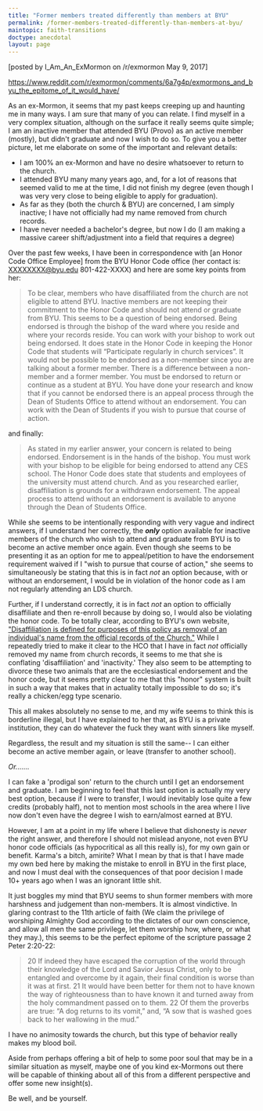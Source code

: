 ```yaml
---
title: "Former members treated differently than members at BYU"
permalink: /former-members-treated-differently-than-members-at-byu/
maintopic: faith-transitions
doctype: anecdotal
layout: page
---
```


[posted by I_Am_An_ExMormon on /r/exmormon May 9, 2017]

https://www.reddit.com/r/exmormon/comments/6a7g4p/exmormons_and_byu_the_epitome_of_it_would_have/

As an ex-Mormon, it seems that my past keeps creeping up and haunting me in many ways. I am sure that many of you can relate.
I find myself in a very complex situation, although on the surface it really seems quite simple; I am an inactive member that attended BYU (Provo) as an active member (mostly), but didn't graduate and now I wish to do so.
To give you a better picture, let me elaborate on some of the important and relevant details:

* I am 100% an ex-Mormon and have no desire whatsoever to return to the church.
* I attended BYU many many years ago, and, for a lot of reasons that seemed valid to me at the time, I did not finish my degree (even though I was very very close to being eligible to apply for graduation).
* As far as they (both the church & BYU) are concerned, I am simply inactive; I have not officially had my name removed from church records.
* I have never needed a bachelor's degree, but now I do (I am making a massive career shift/adjustment into a field that requires a degree)

Over the past few weeks, I have been in correspondence with [an Honor Code Office Employee] from the BYU Honor Code office (her contact is: XXXXXXXX@byu.edu 801-422-XXXX) and here are some key points from her:

> To be clear, members who have disaffiliated from the church are not eligible to attend BYU. Inactive members are not keeping their commitment to the Honor Code and should not attend or graduate from BYU. This seems to be a question of being endorsed. Being endorsed is through the bishop of the ward where you reside and where your records reside. You can work with your bishop to work out being endorsed. It does state in the Honor Code in keeping the Honor Code that students will “Participate regularly in church services”. It would not be possible to be endorsed as a non-member since you are talking about a former member. There is a difference between a non-member and a former member. You must be endorsed to return or continue as a student at BYU.
You have done your research and know that if you cannot be endorsed there is an appeal process through the Dean of Students Office to attend without an endorsement. You can work with the Dean of Students if you wish to pursue that course of action.

and finally:

> As stated in my earlier answer, your concern is related to being endorsed. Endorsement is in the hands of the bishop. You must work with your bishop to be eligible for being endorsed to attend any CES school. The Honor Code does state that students and employees of the university must attend church. And as you researched earlier, disaffiliation is grounds for a withdrawn endorsement. The appeal process to attend without an endorsement is available to anyone through the Dean of Students Office.

While she seems to be intentionally responding with very vague and indirect answers, if I understand her correctly, the ***only*** option available for inactive members of the church who wish to attend and graduate from BYU is to become an active member once again. Even though she seems to be presenting it as an option for me to appeal/petition to have the endorsement requirement waived if I "wish to pursue that course of action," she seems to simultaneously be stating that this is in fact *not* an option because, with or without an endorsement, I would be in violation of the honor code as I am not regularly attending an LDS church. 

Further, if I understand correctly, it is in fact *not* an option to officially disaffiliate and then re-enroll because by doing so, I would also be violating the honor code. To be totally clear, according to BYU's own website, ["Disaffiliation is defined for purposes of this policy as removal of an individual's name from the official records of the Church."](https://policy.byu.edu/view/index.php?p=26) While I repeatedly tried to make it clear to the HCO that I have in fact *not* officially removed my name from church records, it seems to me that she is conflating 'disaffiliation' and 'inactivity.' They also seem to be attempting to divorce these two animals that are the ecclesiastical endorsement and the honor code, but it seems pretty clear to me that this "honor" system is built in such a way that makes that in actuality totally impossible to do so; it's really a chicken/egg type scenario. 

This all makes absolutely no sense to me, and my wife seems to think this is borderline illegal, but I have explained to her that, as BYU is a private institution, they can do whatever the fuck they want with sinners like myself. 

Regardless, the result and my situation is still the same-- I can either become an active member again, or leave (transfer to another school). 

*Or.......*

 I can fake a 'prodigal son' return to the church until I get an endorsement and graduate. I am beginning to feel that this last option is actually my very best option, because if I were to transfer, I would inevitably lose quite a few credits (probably half), not to mention most schools in the area where I live now don't even have the degree I wish to earn/almost earned at BYU. 

However, I am at a point in my life where I believe that dishonesty is *never* the right answer, and therefore I should not mislead anyone, not even BYU honor code officials (as hypocritical as all this really is), for my own gain or benefit. Karma's a bitch, amirite? What I mean by that is that I have made my own bed here by making the mistake to enroll in BYU in the first place, and now I must deal with the consequences of that poor decision I made 10+ years ago when I was an ignorant little shit.  

It just boggles my mind that BYU seems to shun former members with more harshness and judgement than non-members. It is almost vindictive. In glaring contrast to the 11th article of faith (We claim the privilege of worshiping Almighty God according to the dictates of our own conscience, and allow all men the same privilege, let them worship how, where, or what they may.), this seems to be the perfect epitome of the scripture passage 2 Peter 2:20-22:

> 20 If indeed they have escaped the corruption of the world through their knowledge of the Lord and Savior Jesus Christ, only to be entangled and overcome by it again, their final condition is worse than it was at first. 21 It would have been better for them not to have known the way of righteousness than to have known it and turned away from the holy commandment passed on to them. 22 Of them the proverbs are true: “A dog returns to its vomit,” and, “A sow that is washed goes back to her wallowing in the mud.” 

I have no animosity towards the church, but this type of behavior really makes my blood boil. 

Aside from perhaps offering a bit of help to some poor soul that may be in a similar situation as myself, maybe one of you kind ex-Mormons out there will be capable of thinking about all of this from a different perspective and offer some new insight(s). 

Be well, and be yourself.
